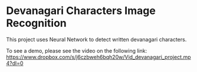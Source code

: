 # Devanagari Characters Image Recognition

This project uses Neural Network to detect written devanagari characters.

To see a demo, please see the video on the following link: 
https://www.dropbox.com/s/j6czbweh6bqh20w/Vid_devanagari_project.mp4?dl=0

